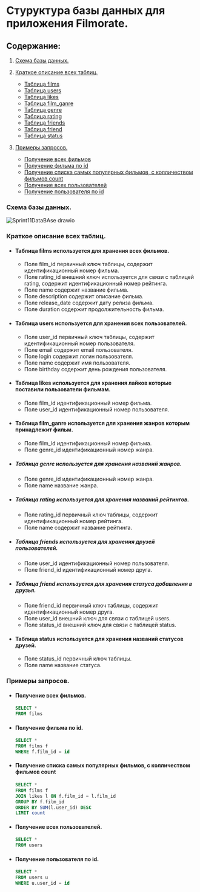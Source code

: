 # Стуруктура базы данных для приложения Filmorate.
## Содержание:
1. [Схема базы данных.](https://github.com/Cra5h23/Sprint11DataBase/edit/main/README.md#%D1%81%D1%85%D0%B5%D0%BC%D0%B0-%D0%B1%D0%B0%D0%B7%D1%8B-%D0%B4%D0%B0%D0%BD%D0%BD%D1%8B%D1%85)
 
2. [Краткое описание всех таблиц.](https://github.com/Cra5h23/Sprint11DataBase/edit/main/README.md#%D0%BA%D1%80%D0%B0%D1%82%D0%BA%D0%BE%D0%B5-%D0%BE%D0%BF%D0%B8%D1%81%D0%B0%D0%BD%D0%B8%D0%B5-%D0%B2%D1%81%D0%B5%D1%85-%D1%82%D0%B0%D0%B1%D0%BB%D0%B8%D1%86)
   - [Таблица films](https://github.com/Cra5h23/Sprint11DataBase/edit/main/README.md#%D1%82%D0%B0%D0%B1%D0%BB%D0%B8%D1%86%D0%B0-films-%D0%B8%D1%81%D0%BF%D0%BE%D0%BB%D1%8C%D0%B7%D1%83%D0%B5%D1%82%D1%81%D1%8F-%D0%B4%D0%BB%D1%8F-%D1%85%D1%80%D0%B0%D0%BD%D0%B5%D0%BD%D0%B8%D1%8F-%D0%B2%D1%81%D0%B5%D1%85-%D1%84%D0%B8%D0%BB%D1%8C%D0%BC%D0%BE%D0%B2)
   - [Таблица users](https://github.com/Cra5h23/Sprint11DataBase/edit/main/README.md#%D1%82%D0%B0%D0%B1%D0%BB%D0%B8%D1%86%D0%B0-users-%D0%B8%D1%81%D0%BF%D0%BE%D0%BB%D1%8C%D0%B7%D1%83%D0%B5%D1%82%D1%81%D1%8F-%D0%B4%D0%BB%D1%8F-%D1%85%D1%80%D0%B0%D0%BD%D0%B5%D0%BD%D0%B8%D1%8F-%D0%B2%D1%81%D0%B5%D1%85-%D0%BF%D0%BE%D0%BB%D1%8C%D0%B7%D0%BE%D0%B2%D0%B0%D1%82%D0%B5%D0%BB%D0%B5%D0%B9)
   - [Таблица likes](https://github.com/Cra5h23/Sprint11DataBase/edit/main/README.md#%D1%82%D0%B0%D0%B1%D0%BB%D0%B8%D1%86%D0%B0-likes-%D0%B8%D1%81%D0%BF%D0%BE%D0%BB%D1%8C%D0%B7%D1%83%D0%B5%D1%82%D1%81%D1%8F-%D0%B4%D0%BB%D1%8F-%D1%85%D1%80%D0%B0%D0%BD%D0%B5%D0%BD%D0%B8%D1%8F-%D0%BB%D0%B0%D0%B9%D0%BA%D0%BE%D0%B2-%D0%BA%D0%BE%D1%82%D0%BE%D1%80%D1%8B%D0%B5-%D0%BF%D0%BE%D1%81%D1%82%D0%B0%D0%B2%D0%B8%D0%BB%D0%B8-%D0%BF%D0%BE%D0%BB%D1%8C%D0%B7%D0%BE%D0%B2%D0%B0%D1%82%D0%B5%D0%BB%D0%B8-%D1%84%D0%B8%D0%BB%D1%8C%D0%BC%D0%B0%D0%BC)
   - [Таблица film_ganre](https://github.com/Cra5h23/Sprint11DataBase/edit/main/README.md#%D1%82%D0%B0%D0%B1%D0%BB%D0%B8%D1%86%D0%B0-film_ganre-%D0%B8%D1%81%D0%BF%D0%BE%D0%BB%D1%8C%D0%B7%D1%83%D0%B5%D1%82%D1%81%D1%8F-%D0%B4%D0%BB%D1%8F-%D1%85%D1%80%D0%B0%D0%BD%D0%B5%D0%BD%D0%B8%D1%8F-%D0%B6%D0%B0%D0%BD%D1%80%D0%BE%D0%B2-%D0%BA%D0%BE%D1%82%D0%BE%D1%80%D1%8B%D0%BC-%D0%BF%D1%80%D0%B8%D0%BD%D0%B0%D0%B4%D0%BB%D0%B5%D0%B6%D0%B8%D1%82-%D1%84%D0%B8%D0%BB%D1%8C%D0%BC)
   - [Таблица genre](https://github.com/Cra5h23/Sprint11DataBase/edit/main/README.md#%D1%82%D0%B0%D0%B1%D0%BB%D0%B8%D1%86%D0%B0-genre-%D0%B8%D1%81%D0%BF%D0%BE%D0%BB%D1%8C%D0%B7%D1%83%D0%B5%D1%82%D1%81%D1%8F-%D0%B4%D0%BB%D1%8F-%D1%85%D1%80%D0%B0%D0%BD%D0%B5%D0%BD%D0%B8%D1%8F-%D0%BD%D0%B0%D0%B7%D0%B2%D0%B0%D0%BD%D0%B8%D0%B9-%D0%B6%D0%B0%D0%BD%D1%80%D0%BE%D0%B2)
   - [Таблица rating](https://github.com/Cra5h23/Sprint11DataBase/edit/main/README.md#%D1%82%D0%B0%D0%B1%D0%BB%D0%B8%D1%86%D0%B0-rating-%D0%B8%D1%81%D0%BF%D0%BE%D0%BB%D1%8C%D0%B7%D1%83%D0%B5%D1%82%D1%81%D1%8F-%D0%B4%D0%BB%D1%8F-%D1%85%D1%80%D0%B0%D0%BD%D0%B5%D0%BD%D0%B8%D1%8F-%D0%BD%D0%B0%D0%B7%D0%B2%D0%B0%D0%BD%D0%B8%D0%B9-%D1%80%D0%B5%D0%B9%D1%82%D0%B8%D0%BD%D0%B3%D0%BE%D0%B2)
   - [Таблица friends](https://github.com/Cra5h23/Sprint11DataBase/edit/main/README.md#%D1%82%D0%B0%D0%B1%D0%BB%D0%B8%D1%86%D0%B0-friends-%D0%B8%D1%81%D0%BF%D0%BE%D0%BB%D1%8C%D0%B7%D1%83%D0%B5%D1%82%D1%81%D1%8F-%D0%B4%D0%BB%D1%8F-%D1%85%D1%80%D0%B0%D0%BD%D0%B5%D0%BD%D0%B8%D1%8F-%D0%B4%D1%80%D1%83%D0%B7%D0%B5%D0%B9-%D0%BF%D0%BE%D0%BB%D1%8C%D0%B7%D0%BE%D0%B2%D0%B0%D1%82%D0%B5%D0%BB%D0%B5%D0%B9)
   - [Таблица friend](https://github.com/Cra5h23/Sprint11DataBase/edit/main/README.md#%D1%82%D0%B0%D0%B1%D0%BB%D0%B8%D1%86%D0%B0-friend-%D0%B8%D1%81%D0%BF%D0%BE%D0%BB%D1%8C%D0%B7%D1%83%D0%B5%D1%82%D1%81%D1%8F-%D0%B4%D0%BB%D1%8F-%D1%85%D1%80%D0%B0%D0%BD%D0%B5%D0%BD%D0%B8%D1%8F-%D1%81%D1%82%D0%B0%D1%82%D1%83%D1%81%D0%B0-%D0%B4%D0%BE%D0%B1%D0%B0%D0%B2%D0%BB%D0%B5%D0%BD%D0%B8%D1%8F-%D0%B2-%D0%B4%D1%80%D1%83%D0%B7%D1%8C%D1%8F)
   - [Таблица status](https://github.com/Cra5h23/Sprint11DataBase/edit/main/README.md#%D1%82%D0%B0%D0%B1%D0%BB%D0%B8%D1%86%D0%B0-status-%D0%B8%D1%81%D0%BF%D0%BE%D0%BB%D1%8C%D0%B7%D1%83%D0%B5%D1%82%D1%81%D1%8F-%D0%B4%D0%BB%D1%8F-%D1%85%D1%80%D0%B0%D0%BD%D0%B5%D0%BD%D0%B8%D1%8F-%D0%BD%D0%B0%D0%B7%D0%B2%D0%B0%D0%BD%D0%B8%D0%B9-%D1%81%D1%82%D0%B0%D1%82%D1%83%D1%81%D0%BE%D0%B2-%D0%B4%D1%80%D1%83%D0%B7%D0%B5%D0%B9)

3. [Примеры запросов.](https://github.com/Cra5h23/Sprint11DataBase/edit/main/README.md#%D0%BF%D1%80%D0%B8%D0%BC%D0%B5%D1%80%D1%8B-%D0%B7%D0%B0%D0%BF%D1%80%D0%BE%D1%81%D0%BE%D0%B2)
   - [Получение всех фильмов](https://github.com/Cra5h23/Sprint11DataBase/blob/main/README.md#%D0%BF%D0%BE%D0%BB%D1%83%D1%87%D0%B5%D0%BD%D0%B8%D0%B5-%D0%B2%D1%81%D0%B5%D1%85-%D1%84%D0%B8%D0%BB%D1%8C%D0%BC%D0%BE%D0%B2)
   - [Получение фильма по id](https://github.com/Cra5h23/Sprint11DataBase/edit/main/README.md#%D0%BF%D0%BE%D0%BB%D1%83%D1%87%D0%B5%D0%BD%D0%B8%D0%B5-%D1%84%D0%B8%D0%BB%D1%8C%D0%BC%D0%B0-%D0%BF%D0%BE-id)
   - [Получение списка самых популярных фильмов, c колличеством фильмов count](https://github.com/Cra5h23/Sprint11DataBase/edit/main/README.md#%D0%BF%D0%BE%D0%BB%D1%83%D1%87%D0%B5%D0%BD%D0%B8%D0%B5-%D1%81%D0%BF%D0%B8%D1%81%D0%BA%D0%B0-%D1%81%D0%B0%D0%BC%D1%8B%D1%85-%D0%BF%D0%BE%D0%BF%D1%83%D0%BB%D1%8F%D1%80%D0%BD%D1%8B%D1%85-%D1%84%D0%B8%D0%BB%D1%8C%D0%BC%D0%BE%D0%B2-c-%D0%BA%D0%BE%D0%BB%D0%BB%D0%B8%D1%87%D0%B5%D1%81%D1%82%D0%B2%D0%BE%D0%BC-%D1%84%D0%B8%D0%BB%D1%8C%D0%BC%D0%BE%D0%B2-count)
   - [Получение всех пользователей](https://github.com/Cra5h23/Sprint11DataBase/edit/main/README.md#%D0%BF%D0%BE%D0%BB%D1%83%D1%87%D0%B5%D0%BD%D0%B8%D0%B5-%D0%B2%D1%81%D0%B5%D1%85-%D0%BF%D0%BE%D0%BB%D1%8C%D0%B7%D0%BE%D0%B2%D0%B0%D1%82%D0%B5%D0%BB%D0%B5%D0%B9)
   - [Получение пользователя по id](https://github.com/Cra5h23/Sprint11DataBase/edit/main/README.md#%D0%BF%D0%BE%D0%BB%D1%83%D1%87%D0%B5%D0%BD%D0%B8%D0%B5-%D0%BF%D0%BE%D0%BB%D1%8C%D0%B7%D0%BE%D0%B2%D0%B0%D1%82%D0%B5%D0%BB%D1%8F-%D0%BF%D0%BE-id)

### Схема базы данных.
![Sprint11DataBAse drawio](https://github.com/Cra5h23/Sprint11DataBase/assets/145023705/e0a3972d-c9da-4ad6-9bd5-4e1d858aa016)

### Краткое описание всех таблиц.
- #### Таблица films используется для хранения всех фильмов.
  * Поле film_id первичный ключ таблицы, содержит идентификационный номер фильма.
  * Поле rating_id внешний ключ используется для связи с таблицей rating, содержит идентификационный номер рейтинга.
  * Поле name содержит название фильма.
  * Поле description содержит описание фильма.
  * Поле release_date содержит дату релиза фильма.
  * Поле duration содержит продолжительность фильма.
  
- #### Таблица users используется для хранения всех пользователей.
  * Поле user_id первичный ключ таблицы, содержит идентификационный номер пользователя.
  * Поле email содержит email пользователя.
  * Поле login содержит логин пользователя.
  * Поле name содержит имя пользователя.
  * Поле birthday содержит день рождения пользователя.

- #### Таблица likes используется для хранения лайков которые поставили пользователи фильмам.
  * Поле film_id идентификационный номер фильма.
  * Поле user_id идентификационный номер пользователя.

- #### Таблица film_ganre используется для хранения жанров которым принадлежит фильм.
  * Поле film_id идентификационный номер фильма.
  * Поле genre_id идентификационный номер жанра.

- ##### Таблица genre используется для хранения названий жанров.
  * Поле genre_id идентификационный номер жанра.
  * Поле name название жанра.

- ##### Таблица rating используется для хранения названий рейтингов.
  * Поле rating_id первичный ключ таблицы, содержит идентификационный номер рейтинга.
  * Поле name содержит название рейтинга.

- ##### Таблица friends используется для хранения друзей пользователей.
  * Поле user_id идентификационный номер пользователя.
  * Поле friend_id идентификационный номер друга.

- ##### Таблица friend используется для хранения статуса добавления в друзья.
  * Поле	friend_id первичный ключ таблицы, содержит идентификационный номер друга.
  * Поле	user_id внешний ключ для связи с таблицей users. 
  * Поле	status_id внешний ключ для связи с таблицей status.

- #### Таблица status используется для хранения названий статусов друзей.
  * Поле status_id первичный ключ таблицы.
  * Поле name название статуса.

### Примеры запросов.
- #### Получение всех фильмов.
  ```SQL
  SELECT *
  FROM films
  ```
- #### Получение фильма по id.
  ```SQL
  SELECT *
  FROM films f
  WHERE f.film_id = id
  ```
- #### Получение списка самых популярных фильмов, c колличеством фильмов count
  ```SQL
  SELECT *
  FROM films f
  JOIN likes l ON f.film_id = l.film_id
  GROUP BY f.film_id
  ORDER BY SUM(l.user_id) DESC
  LIMIT count
  ```
  
- #### Получение всех пользователей.
  ```SQL
  SELECT *
  FROM users
  ```

- #### Получение пользователя по id.
  ```SQL
  SELECT *
  FROM users u
  WHERE u.user_id = id
  ```
